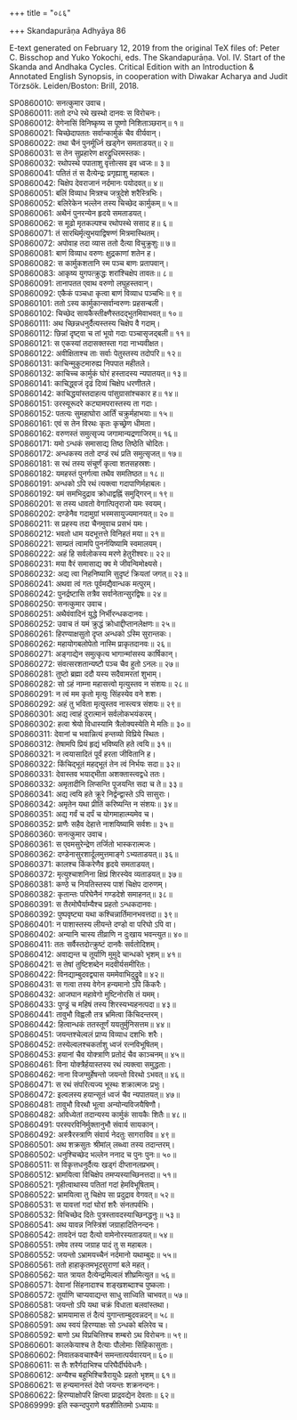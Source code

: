 +++
title = "०८६"

+++
Skandapurāṇa Adhyāya 86

E-text generated on February 12, 2019 from the original TeX files of: Peter C. Bisschop and Yuko Yokochi, eds. The Skandapurāṇa. Vol. IV. Start of the Skanda and Andhaka Cycles. Critical Edition with an Introduction & Annotated English Synopsis, in cooperation with Diwakar Acharya and Judit Törzsök. Leiden/Boston: Brill, 2018.

SP0860010: सनत्कुमार उवाच।  
SP0860011: ततो दग्धे रथे खस्थो दानवः स विरोचनः।  
SP0860012: वेगेनासिं विनिष्कृष्य स पूष्णो निशिताञ्छरान्॥ १॥  
SP0860021: चिच्छेदापततः सर्वान्कार्मुकं चैव वीर्यवान्।  
SP0860022: तथा चैनं पुनर्मूर्ध्नि खड्गेन समताडयत्॥ २॥  
SP0860031: स तेन सुप्रहारेण क्षरद्रुधिरमस्तकः।  
SP0860032: रथोपस्थे पपाताशु वृत्तोत्सव इव ध्वजः॥ ३॥  
SP0860041: पतितं तं स दैत्येन्द्रः प्रगृह्याशु महाबलः।  
SP0860042: चिक्षेप देवराजानं नर्दमानः पयोदवत्॥ ४॥  
SP0860051: बलिं विव्याध मित्रश्च जत्रुदेशे शरैस्त्रिभिः।  
SP0860052: बलिरेकेन भल्लेन तस्य चिच्छेद कार्मुकम्॥ ५॥  
SP0860061: अथैनं पुनरन्येन हृदये समताडयत्।  
SP0860062: स मूढो मृतकल्पश्च रथोपस्थे ससाद ह॥ ६॥  
SP0860071: तं सारथिर्मृत्युभयाद्विषण्णं मित्रमास्थितम्।  
SP0860072: अपोवाह तदा व्यास ततो दैत्या विचुक्रुशुः॥ ७॥  
SP0860081: बाणं विव्याध वरुणः क्षुद्रकाणां शतेन ह।  
SP0860082: स कार्मुकशतानि स्म पञ्च बाणः प्रतापवान्।  
SP0860083: आकृष्य युगपत्क्रुद्धः शरांश्चिक्षेप तावतः॥ ८॥  
SP0860091: तानापतत एवाथ वरुणो लघुहस्तवान्।  
SP0860092: एकैकं पञ्चधा कृत्वा बाणं विव्याध पञ्चभिः॥ ९॥  
SP0860101: ततो ऽस्य कार्मुकान्सर्वान्वरुणः प्रहसन्बली।  
SP0860102: चिच्छेद सायकैस्तीक्ष्णैस्तदद्भुतमिवाभवत्॥ १०॥  
SP0860111: अथ च्छिन्नधनुर्दैत्यस्तस्य चिक्षेप वै गदाम्।  
SP0860112: छिन्नां दृष्ट्वा च तां भूयो गदाः पञ्चासृजद्बली॥ ११॥  
SP0860121: स एकस्यां तदासक्तस्ता गदा नाभ्यवीक्षत।  
SP0860122: अवीक्षिताश्च ताः सर्वाः पेतुस्तस्य तदोपरि॥ १२॥  
SP0860131: काचिन्मुकुटमारुह्य निपपात महीतले।  
SP0860132: काचिच्च कार्मुकं घोरं हस्तादस्य न्यपातयत्॥ १३॥  
SP0860141: काचिद्ध्वजं दृढं दिव्यं चिक्षेप धरणीतले।  
SP0860142: काचिद्धयांस्तदाहत्य पांसुग्रासांश्चकार ह॥ १४॥  
SP0860151: उरस्यूरूदरे कट्यामपरास्तस्य ता गदाः।  
SP0860152: पतत्यः सुमहाघोरा आर्तिं चक्रुर्महाभयाः॥ १५॥  
SP0860161: एवं स तेन विरथः कृतः कृच्छ्रेण धीमता।  
SP0860162: वरुणस्तं समुत्सृज्य जगामान्यद्रणाजिरम्॥ १६॥  
SP0860171: यमो ऽन्धकं समासाद्य तिष्ठ तिष्ठेति चोदितः।  
SP0860172: अन्धकस्य ततो दण्डं रथं प्रति समुत्सृजत्॥ १७॥  
SP0860181: स रथं तस्य संचूर्णं कृत्वा शतसहस्रशः।  
SP0860182: यमहस्तं पुनर्गत्वा तथैव समतिष्ठत॥ १८॥  
SP0860191: अन्धको ऽपि रथं त्यक्त्वा गदापाणिर्महाबलः।  
SP0860192: यमं समभिदुद्राव क्रोधाद्वह्निं समुद्गिरन्॥ १९॥  
SP0860201: स तस्य धावतो वेगात्पितृराजो यमः स्वयम्।  
SP0860202: दण्डेनैव गदामुग्रां भस्मसायुज्यमानयत्॥ २०॥  
SP0860211: स प्रहस्य तदा चैनमुवाच प्रसभं यमः।  
SP0860212: भवतो धाम यदभूत्तत्ते विनिहतं मया॥ २१॥  
SP0860221: साम्प्रतं त्वामपि पुनर्नयिष्यामि स्वमालयम्।  
SP0860222: अहं हि सर्वलोकस्य मरणे हेतुरीश्वरः॥ २२॥  
SP0860231: मया वैरं समासाद्य क्व मे जीवन्विमोक्ष्यसे।  
SP0860232: अद्य त्वा निहनिष्यामि सुदृष्टं क्रियतां जगत्॥ २३॥  
SP0860241: अथवा त्वं गतः पूर्वमद्यैवान्धक मत्पुरम्।  
SP0860242: पुनर्द्रष्टासि तत्रैव सर्वानेतान्सुरद्विषः॥ २४॥  
SP0860250: सनत्कुमार उवाच।  
SP0860251: अथैवंवादिनं युद्धे निर्भीरन्धकदानवः।  
SP0860252: उवाच तं यमं क्रुद्धं क्रोधाद्दीप्तानलेक्षणः॥ २५॥  
SP0860261: हिरण्याक्षसुतो दृप्त अन्धको ऽस्मि सुरान्तकः।  
SP0860262: महायोगबलोपेतो नास्मि प्राकृतदानवः॥ २६॥  
SP0860271: अङ्गाद्येन समुत्कृत्य भागान्मांसस्य कार्षिकान्।  
SP0860272: संवत्सरशतान्यष्टौ पञ्च चैव हुतो ऽनलः॥ २७॥  
SP0860281: तुष्टो ब्रह्मा ददौ यस्य सदैवामरतां शुभाम्।  
SP0860282: सो ऽहं नाम्ना महासत्त्वो मृत्युस्तव न संशयः॥ २८॥  
SP0860291: न त्वं मम कृतो मृत्युः सिंहस्येव वने शशः।  
SP0860292: अहं तु भविता मृत्युस्तव नास्त्यत्र संशयः॥ २९॥  
SP0860301: अद्य त्वाहं दुरात्मानं सर्वलोकभयंकरम्।  
SP0860302: हत्वा श्रेयो विधास्यामि त्रैलोक्यस्येति मे मतिः॥ ३०॥  
SP0860311: देवानां च भवान्नित्यं हन्तव्यो विप्रिये स्थितः।  
SP0860312: तेषामपि प्रियं हृद्यं भविष्यति हते त्वयि॥ ३१॥  
SP0860321: न त्वयासादितं पूर्वं हरता जीवितानि ह।  
SP0860322: किंचिद्भूतं महद्भूतं तेन त्वं निर्भयः सदा॥ ३२॥  
SP0860331: देवास्तव भयाद्भीता अशक्तास्त्वद्वधे ततः।  
SP0860332: अमृतादीनि लिप्सन्ति पूजयन्ति सदा च ते॥ ३३॥  
SP0860341: अद्य त्वयि हते क्रूरे निर्द्वन्द्वास्ते ऽपि सासुराः।  
SP0860342: अमृतेन यथा प्रीतिं करिष्यन्ति न संशयः॥ ३४॥  
SP0860351: अद्य गर्वं च दर्पं च योगमाहात्म्यमेव च।  
SP0860352: प्राणैः सहैव देहात्ते नाशयिष्यामि सर्वशः॥ ३५॥  
SP0860360: सनत्कुमार उवाच।  
SP0860361: स एवमसुरेन्द्रेण तर्जितो भास्करात्मजः।  
SP0860362: दण्डेनासुरशार्दूलमुत्तमाङ्गे ऽभ्यताडयत्॥ ३६॥  
SP0860371: कालश्च किंकरेणैव हृदये समताडयत्।  
SP0860372: मृत्युश्चाशनिना क्षिप्रं शिरस्येव व्यताडयत्॥ ३७॥  
SP0860381: कण्ठे च नियतिस्तस्य पाशं चिक्षेप दारुणम्।  
SP0860382: कृतान्तः परिघेनैनं गण्डदेशे समाहनत्॥ ३८॥  
SP0860391: स तैरमोघैर्याम्यैश्च प्रहतो ऽन्धकदानवः।  
SP0860392: पुष्पवृष्ट्या यथा कश्चिन्नार्तिमानभवत्तदा॥ ३९॥  
SP0860401: न पाशास्तस्य लीयन्ते दण्डो वा परिघो ऽपि वा।  
SP0860402: अन्यानि चास्य तीव्राणि न दुःखाय भवन्त्युत॥ ४०॥  
SP0860411: ततः सर्वैस्तदोत्क्रुष्टं दानवैः सर्वतोदिशम्।  
SP0860412: अवाद्यन्त च तूर्याणि मुमुदे चान्धको भृशम्॥ ४१॥  
SP0860421: स तेषां तुष्टिशब्देन मदवीर्यसमीरितः।  
SP0860422: विनद्याम्बुदवद्व्यास यममेवाभिदुद्रुवे॥ ४२॥  
SP0860431: स गत्वा तस्य वेगेन हन्यमानो ऽपि किंकरैः।  
SP0860432: आजघान महावेगो मुष्टिनोरसि तं यमम्।  
SP0860433: पुण्ड्रं च महिषं तस्य शिरस्यभ्यहनत्पदा॥ ४३॥  
SP0860441: तावुभौ विह्वलौ तत्र भ्रमित्वा किंचिदन्तरम्।  
SP0860442: हित्वान्धकं ततस्तूर्णं ययतुर्मुनिसत्तम॥ ४४॥  
SP0860451: जयन्तश्चेल्वलं प्राप्य विव्याध दशभिः शरैः।  
SP0860452: तस्येल्वलश्चकर्ताशु ध्वजं रत्नविभूषितम्।  
SP0860453: हयानां चैव योक्त्राणि प्रतोदं चैव काञ्चनम्॥ ४५॥  
SP0860461: विना योक्त्रैर्हयास्तस्य रथं त्यक्त्वा समुद्धताः।  
SP0860462: नाना विजग्मुर्हेषन्तो जयन्तो विरथो ऽभवत्॥ ४६॥  
SP0860471: स रथं संपरित्यज्य भूस्थः शक्रात्मजः प्रभुः।  
SP0860472: इल्वलस्य हयान्सूतं ध्वजं चैव न्यपातयत्॥ ४७॥  
SP0860481: तावुभौ विरथौ भूत्वा अन्योन्यविजयैषिणौ।  
SP0860482: अविध्येतां तदान्यस्य कार्मुकं सायकैः शितैः॥ ४८॥  
SP0860491: परस्परविनिर्मुक्तानुभौ संवार्य सायकान्।  
SP0860492: अस्त्रैरस्त्राणि संवार्य नेदतुः सागराविव॥ ४९॥  
SP0860501: अथ शक्रसुतः श्रीमांल् लब्ध्वा तस्य तदान्तरम्।  
SP0860502: धनुश्चिच्छेद भल्लेन ननाद च पुनः पुनः॥ ५०॥  
SP0860511: स विकृत्तधनुर्दैत्यः खड्गं दीप्तानलप्रभम्।  
SP0860512: भ्रामयित्वा विचिक्षेप तमप्यस्याच्छिनत्तदा॥ ५१॥  
SP0860521: गृहीत्वाथास्य पतितां गदां हेमविभूषिताम्।  
SP0860522: भ्रामयित्वा तु चिक्षेप सा प्रदुद्राव वेगवत्॥ ५२॥  
SP0860531: स यावत्तां गदां घोरां शरैः संनतपर्वभिः।  
SP0860532: विचिच्छेद दितेः पुत्रस्तावदस्याच्छिनद्धनुः॥ ५३॥  
SP0860541: अथ यावन्न निस्त्रिंशं जग्राहादितिनन्दनः।  
SP0860542: तावदेनं पदा दैत्यो वामेनोरस्यताडयत्॥ ५४॥  
SP0860551: तमेव तस्य जग्राह पादं तु स महाबलः।  
SP0860552: जयन्तो ऽभ्रामयच्चैनं नर्दमानो यथाम्बुदः॥ ५५॥  
SP0860561: ततो हाहाकृतमभूदसुराणां बले महत्।  
SP0860562: यात त्रायत दैत्येन्द्रमिल्वलं शीघ्रमित्युत॥ ५६॥  
SP0860571: देवानां सिंहनादाश्च शङ्खशब्दाश्च पुष्कलाः।  
SP0860572: तूर्याणि चाप्यवाद्यन्त साधु साध्विति चाभवत्॥ ५७॥  
SP0860581: जयन्तो ऽपि यथा चक्रं विधाता बलवांस्तथा।  
SP0860582: भ्रामयामास तं दैत्यं युगान्ताम्बुदवन्नदन्॥ ५८॥  
SP0860591: अथ स्वयं हिरण्याक्षः सो ऽन्धको बलिरेव च।  
SP0860592: बाणो ऽथ विप्रचित्तिश्च शम्बरो ऽथ विरोचनः॥ ५९॥  
SP0860601: कालकेयाश्च ते दैत्याः पौलोमाः सिंहिकासुताः।  
SP0860602: निवातकवचाश्चैनं समन्तात्पर्यवारयन्॥ ६०॥  
SP0860611: स तैः शरैर्गदाभिश्च परिघैर्दीर्घवेधनैः।  
SP0860612: अन्यैश्च बहुभिश्चित्रैरायुधैः प्रहतो भृशम्॥ ६१॥  
SP0860621: स हन्यमानस्तं देवो जयन्तः शक्रनन्दनः।  
SP0860622: हिरण्याक्षोपरि क्षिप्त्वा प्राद्रवद्येन देवताः॥ ६२॥  
SP0869999: इति स्कन्दपुराणे षडशीतितमो ऽध्यायः॥  
